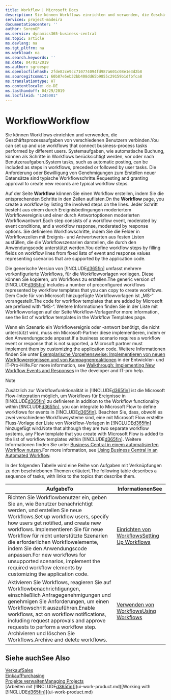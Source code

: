 ```yaml
---
title: Workflow | Microsoft Docs
description: Sie können Workflows einrichten und verwenden, die Geschäftsprozessaufgaben von verschiedenen Benutzern verbinden. Systemaufgaben, wie automatische Buchung, können als Schritte in Workflows berücksichtigt werden, vor oder nach Benutzeraufgaben. Die Anforderung oder Bewilligung von Genehmigungen zum Erstellen neuer Datensätze sind typische Workflowschritte.
services: project-madeira
documentationcenter: ''
author: SorenGP
ms.service: dynamics365-business-central
ms.topic: article
ms.devlang: na
ms.tgt_pltfrm: na
ms.workload: na
ms.search.keywords: ''
ms.date: 04/01/2019
ms.author: sgroespe
ms.openlocfilehash: 2fde82ce9cc710774094fd987a601c08e1e3d2b8
ms.sourcegitcommit: 60b87e5eb32bb408dd65b9855c29159b1dfbfca8
ms.translationtype: HT
ms.contentlocale: de-DE
ms.lasthandoff: 04/29/2019
ms.locfileid: "1245001"
---
```

# <a name="workflow"></a><span data-ttu-id="59f8d-105">Workflow</span><span class="sxs-lookup"><span data-stu-id="59f8d-105">Workflow</span></span>
<span data-ttu-id="59f8d-106">Sie können Workflows einrichten und verwenden, die Geschäftsprozessaufgaben von verschiedenen Benutzern verbinden.</span><span class="sxs-lookup"><span data-stu-id="59f8d-106">You can set up and use workflows that connect business-process tasks performed by different users.</span></span> <span data-ttu-id="59f8d-107">Systemaufgaben, wie automatische Buchung, können als Schritte in Workflows berücksichtigt werden, vor oder nach Benutzeraufgaben.</span><span class="sxs-lookup"><span data-stu-id="59f8d-107">System tasks, such as automatic posting, can be included as steps in workflows, preceded or followed by user tasks.</span></span> <span data-ttu-id="59f8d-108">Die Anforderung oder Bewilligung von Genehmigungen zum Erstellen neuer Datensätze sind typische Workflowschritte.</span><span class="sxs-lookup"><span data-stu-id="59f8d-108">Requesting and granting approval to create new records are typical workflow steps.</span></span>  

 <span data-ttu-id="59f8d-109">Auf der Seite **Workflow** können Sie einen Workflow erstellen, indem Sie die entsprechenden Schritte in den Zeilen auflisten.</span><span class="sxs-lookup"><span data-stu-id="59f8d-109">On the **Workflow** page, you create a workflow by listing the involved steps on the lines.</span></span> <span data-ttu-id="59f8d-110">Jeder Schritt besteht aus einem durch Ereignisbedingungen moderiertem Workflowereignis und einer durch Antwortoptionen moderierten Workflowantwort.</span><span class="sxs-lookup"><span data-stu-id="59f8d-110">Each step consists of a workflow event, moderated by event conditions, and a workflow response, moderated by response options.</span></span> <span data-ttu-id="59f8d-111">Sie definieren Workflowschritte, indem Sie die Felder in Workflowzeilen mit Ereignis- und Antwortwerten aus festen Listen ausfüllen, die die Workflowszenarien darstellen, die durch den Anwendungscode unterstützt werden.</span><span class="sxs-lookup"><span data-stu-id="59f8d-111">You define workflow steps by filling fields on workflow lines from fixed lists of event and response values representing scenarios that are supported by the application code.</span></span>  

 <span data-ttu-id="59f8d-112">Die generische Version von [!INCLUDE[d365fin](includes/d365fin_md.md)] umfasst mehrere vorkonfigurierte Workflows, für die Workflowvorlagen vorliegen. Diese können Sie kopieren, um Workflows zu erstellen.</span><span class="sxs-lookup"><span data-stu-id="59f8d-112">The generic version of [!INCLUDE[d365fin](includes/d365fin_md.md)] includes a number of preconfigured workflows represented by workflow templates that you can copy to create workflows.</span></span> <span data-ttu-id="59f8d-113">Dem Code für von Microsoft hinzugefügte Workflowvorlagen ist „MS-“ vorangestellt.</span><span class="sxs-lookup"><span data-stu-id="59f8d-113">The code for workflow templates that are added by Microsoft are prefixed with “MS-“.</span></span> <span data-ttu-id="59f8d-114">Weitere Informationen finden Sie in der Liste mit Workflowvorlagen auf der Seite Workflow-Vorlagen</span><span class="sxs-lookup"><span data-stu-id="59f8d-114">For more information, see the list of workflow templates in the Workflow Templates page.</span></span>  

 <span data-ttu-id="59f8d-115">Wenn ein Szenario ein Workflowereignis oder -antwort benötigt, die nicht unterstützt wird, muss ein Microsoft-Partner diese implementieren, indem er den Anwendungscode anpasst.</span><span class="sxs-lookup"><span data-stu-id="59f8d-115">If a business scenario requires a workflow event or response that is not supported, a Microsoft partner must implement them by customizing the application code.</span></span> <span data-ttu-id="59f8d-116">Weitere Informationen finden Sie unter [Exemplarische Vorgehensweise: Implementieren von neuen Workflowereignissen und von Kampagnenreaktionen](/dynamics-nav/Walkthrough--Implementing-New-Workflow-Events-and-Responses) in der Entwickler- und IT-Pro-Hilfe.</span><span class="sxs-lookup"><span data-stu-id="59f8d-116">For more information, see [Walkthrough: Implementing New Workflow Events and Responses](/dynamics-nav/Walkthrough--Implementing-New-Workflow-Events-and-Responses) in the developer and IT-pro help.</span></span>

 > [!NOTE]
 > <span data-ttu-id="59f8d-117">Zusätzlich zur Workflowfunktionalität in [!INCLUDE[d365fin](includes/d365fin_md.md)] ist die Microsoft Flow-Integration möglich, um Workflows für Ereignisse in [!INCLUDE[d365fin](includes/d365fin_md.md)] zu definieren.</span><span class="sxs-lookup"><span data-stu-id="59f8d-117">In addition to the Workflow functionality within [!INCLUDE[d365fin](includes/d365fin_md.md)], you can integrate to Microsoft Flow to define workflows for events in [!INCLUDE[d365fin](includes/d365fin_md.md)].</span></span> <span data-ttu-id="59f8d-118">Beachten Sie, dass, obwohl es zwei verschiedene Workflowsysteme sind, eine mit Microsoft Flow erstellte Fluss-Vorlage der Liste von Workflow-Vorlagen in [!INCLUDE[d365fin](includes/d365fin_md.md)] hinzugefügt wird.</span><span class="sxs-lookup"><span data-stu-id="59f8d-118">Note that although they are two separate workflow systems, any Flow template that you create with Microsoft Flow is added to the list of workflow templates within [!INCLUDE[d365fin](includes/d365fin_md.md)].</span></span> <span data-ttu-id="59f8d-119">Weitere Informationen finden Sie unter [Business Central in einem automatisierten Workflow nutzen](across-how-use-financials-data-source-flow.md).</span><span class="sxs-lookup"><span data-stu-id="59f8d-119">For more information, see [Using Business Central in an Automated Workflow](across-how-use-financials-data-source-flow.md).</span></span>  

 <span data-ttu-id="59f8d-120">In der folgenden Tabelle wird eine Reihe von Aufgaben mit Verknüpfungen zu den beschriebenen Themen erläutert.</span><span class="sxs-lookup"><span data-stu-id="59f8d-120">The following table describes a sequence of tasks, with links to the topics that describe them.</span></span>  

|<span data-ttu-id="59f8d-121">**Aufgabe**</span><span class="sxs-lookup"><span data-stu-id="59f8d-121">**To**</span></span>|<span data-ttu-id="59f8d-122">**Informationen**</span><span class="sxs-lookup"><span data-stu-id="59f8d-122">**See**</span></span>|  
|------------|-------------|  
|<span data-ttu-id="59f8d-123">Richten Sie Workflowbenutzer ein, geben Sie an, wie Benutzer benachrichtigt werden, und erstellen Sie neue Workflows.</span><span class="sxs-lookup"><span data-stu-id="59f8d-123">Set up workflow users, specify how users get notified, and create new workflows.</span></span> <span data-ttu-id="59f8d-124">Implementieren Sie für neue Workflow für nicht unterstützte Szenarien die erforderlichen Workflowelemente, indem Sie den Anwendungscode anpassen.</span><span class="sxs-lookup"><span data-stu-id="59f8d-124">For new workflows for unsupported scenarios, implement the required workflow elements by customizing the application code.</span></span>|[<span data-ttu-id="59f8d-125">Einrichten von Workflows</span><span class="sxs-lookup"><span data-stu-id="59f8d-125">Setting Up Workflows</span></span>](across-set-up-workflows.md)|  
|<span data-ttu-id="59f8d-126">Aktivieren Sie Workflows, reagieren Sie auf Workflowbenachrichtigungen, einschließlich Anfragegenehmigungen und genehmigen Sie Anforderungen, um einen Workflowschritt auszuführen.</span><span class="sxs-lookup"><span data-stu-id="59f8d-126">Enable workflows, act on workflow notifications, including request approvals and approve requests to perform a workflow step.</span></span> <span data-ttu-id="59f8d-127">Archivieren und löschen Sie Workflows.</span><span class="sxs-lookup"><span data-stu-id="59f8d-127">Archive and delete workflows.</span></span>|[<span data-ttu-id="59f8d-128">Verwenden von Workflows</span><span class="sxs-lookup"><span data-stu-id="59f8d-128">Using Workflows</span></span>](across-use-workflows.md)|  

## <a name="see-also"></a><span data-ttu-id="59f8d-129">Siehe auch</span><span class="sxs-lookup"><span data-stu-id="59f8d-129">See Also</span></span>  
[<span data-ttu-id="59f8d-130">Verkauf</span><span class="sxs-lookup"><span data-stu-id="59f8d-130">Sales</span></span>](sales-manage-sales.md)  
[<span data-ttu-id="59f8d-131">Einkauf</span><span class="sxs-lookup"><span data-stu-id="59f8d-131">Purchasing</span></span>](purchasing-manage-purchasing.md)  
[<span data-ttu-id="59f8d-132">Projekte verwalten</span><span class="sxs-lookup"><span data-stu-id="59f8d-132">Managing Projects</span></span>](projects-manage-projects.md)  
<span data-ttu-id="59f8d-133">[Arbeiten mit [!INCLUDE[d365fin](includes/d365fin_md.md)]](ui-work-product.md)</span><span class="sxs-lookup"><span data-stu-id="59f8d-133">[Working with [!INCLUDE[d365fin](includes/d365fin_md.md)]](ui-work-product.md)</span></span>
